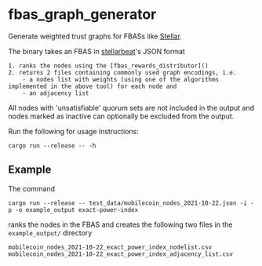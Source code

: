 # fbas_graph_generator

Generate weighted trust graphs for FBASs like [Stellar](https://www.stellar.org/).

The binary takes an FBAS in [stellarbeat](https://stellarbeat.io/)'s JSON format

    1. ranks the nodes using the [fbas_rewards_distributor]()
    2. returns 2 files containing commonly used graph encodings, i.e.
        - a nodes list with weights (using one of the algorithms implemented in the above tool) for each node and
        - an adjacency list

All nodes with 'unsatisfiable' quorum sets are not included in the output and nodes marked as inactive can optionally be excluded from the output.

Run the following for usage instructions:

```
cargo run --release -- -h
```

## Example

The command

```
cargo run --release -- test_data/mobilecoin_nodes_2021-10-22.json -i -p -o example_output exact-power-index
```

ranks the nodes in the FBAS and creates the following two files in the `example_output/` directory

```
mobilecoin_nodes_2021-10-22_exact_power_index_nodelist.csv
mobilecoin_nodes_2021-10-22_exact_power_index_adjacency_list.csv

```
